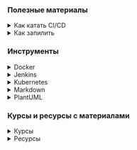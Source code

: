 ### Полезные материалы

<details Как катать CI/CD><summary>Как катать CI/CD</summary>

* [Как мы настроили CI/CD, чтобы релизить часто и без страха][habr_568612]
* [До 40 релизов в день в Enterprise: наша сool story][habr_563242]
* [Как катать релизы несколько раз в день и спать спокойно][habr_542842]
* [CI/CD DevOps Experience][ci_cd_devops_experience]

[habr_568612]: https://habr.com/ru/company/otkritie/blog/568612/
[habr_563242]: https://habr.com/ru/company/otkritie/blog/563242/
[habr_542842]: https://habr.com/ru/company/yandex/blog/542842/
[ci_cd_devops_experience]: https://pechenek.net/devops/ci-cd-devops-experience/
</details>

<details Как запилить><summary>Как запилить</summary>

* [Как запилить джентльменский релиз][habr_588568]

[habr_588568]: https://habr.com/ru/amp/post/588568/
</details>

### Инструменты

<details Docker><summary>Docker</summary>

* [Шпаргалка с командами Docker][habr_336654]
* [Play with Docker — онлайн-сервис для практического знакомства с Docker][habr_334470]
* [Play with Docker][play_with_docker]
* [Почему вам не нужен sshd в Docker-контейнере][habr_237737]
* [Недостающее введение в контейнеризацию][habr_541288]
* [Podman и Buildah для пользователей Docker][habr_467105]
* [Руководство по Docker Compose для начинающих][habr_450312]
* [Изучаем Docker, часть 1: основы][habr_438796]
* [Изучаем Docker, часть 2: термины и концепции][habr_439978]
* [Изучаем Docker, часть 3: файлы Dockerfile][habr_439980]
* [Изучаем Docker, часть 4: уменьшение размеров образов и ускорение их сборки][habr_440658]
* [Изучаем Docker, часть 5: команды][habr_440660]
* [Изучаем Docker, часть 6: работа с данными][habr_441574]

[habr_336654]: https://habr.com/ru/company/flant/blog/336654/
[habr_334470]: https://habr.com/ru/company/flant/blog/334470/
[play_with_docker]: https://labs.play-with-docker.com/
[habr_237737]: https://habr.com/ru/company/infopulse/blog/237737/
[habr_541288]: https://habr.com/ru/post/541288/
[habr_467105]: https://habr.com/ru/company/redhatrussia/blog/467105/
[habr_450312]: https://habr.com/ru/company/ruvds/blog/450312/
[habr_438796]: https://habr.com/ru/company/ruvds/blog/438796/
[habr_439978]: https://habr.com/ru/company/ruvds/blog/439978/
[habr_439980]: https://habr.com/ru/company/ruvds/blog/439980/
[habr_440658]: https://habr.com/ru/company/ruvds/blog/440658/
[habr_440660]: https://habr.com/ru/company/ruvds/blog/440660/
[habr_441574]: https://habr.com/ru/company/ruvds/blog/441574/
</details>

<details Jenkins><summary>Jenkins</summary>

* [Три способа поднять Jenkins CI для ваших автотестов][jenkins_with_avtotests]

[jenkins_with_avtotests]: https://automation-remarks.com/tri-sposoba-podniat-jenkins-ci-dlia-vashikh-avtotiestov/
</details>

<details Kubernetes><summary>Kubernetes</summary>

* [Руководство по Kubernetes, часть 1: приложения, микросервисы и контейнеры][habr_438982]
* [Руководство по Kubernetes, часть 2: создание кластера и работа с ним][habr_438984]
* [CRI-O — альтернатива Docker для запуска контейнеров в Kubernetes][habr_340010]
* [Configuring CI/CD on Kubernetes with Jenkins][Kubernetes_with_jenkins]

[habr_438982]: https://habr.com/ru/company/ruvds/blog/438982/
[habr_438984]: https://habr.com/ru/company/ruvds/blog/438984/
[habr_340010]: https://habr.com/ru/company/flant/blog/340010/
[Kubernetes_with_jenkins]: https://medium.com/containerum/configuring-ci-cd-on-kubernetes-with-jenkins-89eab7234270
</details>

<details Markdown><summary>Markdown</summary>

* [Markdown Guide][markdown_guide]
* [Markdown Github Editor][markdown_github_editor]

[markdown_guide]: https://www.markdownguide.org/basic-syntax/
[markdown_github_editor]: https://jbt.github.io/markdown-editor/
</details>

<details PlantUML><summary>PlantUML</summary>

* [Официальный сайт PlantUML][plantuml_base]
* [Редактор диаграмм PlantUML № 1][plantuml_editor_1]
* [Редактор диаграмм PlantUML № 2][plantuml_editor_2]

[plantuml_base]: https://plantuml.com/ru/
[plantuml_editor_1]: https://www.planttext.com/
[plantuml_editor_2]: https://plantuml-editor.kkeisuke.com/
</details>

### Курсы и ресурсы с материалами

<details Курсы><summary>Курсы</summary>

* [Площадка freecodecamp (Eng)][freecodecamp] - обширная база курсов на различные тематики
* [Площадка W3Schools (Eng)][w3schools] - обширная база курсов на различные тематики
* [Площадка ProgLang (Rus)][proglang] - самоучитель Java, HTML, CSS

[freecodecamp]: https://www.freecodecamp.org/
[w3schools]: https://www.w3schools.com/
[proglang]: http://proglang.su/
</details>

<details Ресурсы><summary>Ресурсы</summary>

* [LambdaTest Learning Hub (Eng)][lambdatest] - Testing tutorials, guides, examples, and best practices
* [SW TEST ACADEMY (Eng)][swtestacademy] - материалы на темы тестирования, автоматизации, НТ и DevOps

[lambdatest]: https://www.lambdatest.com/learning-hub/
[swtestacademy]: https://www.swtestacademy.com/
</details>
